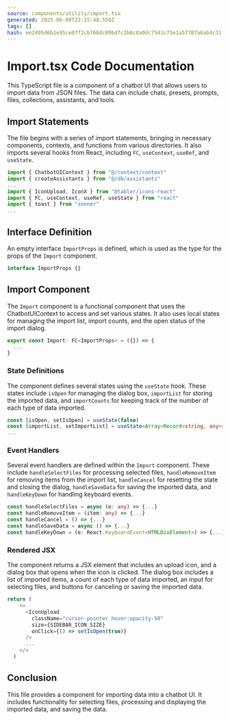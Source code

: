 ```yaml
---
source: components/utility/import.tsx
generated: 2025-06-08T22:15:48.556Z
tags: []
hash: ee2495d6b1e95ce07f2cb768dc09bdfc3b8c8a9dc7541c75e1a5f787a6ab4c31
---
```


# Import.tsx Code Documentation

This TypeScript file is a component of a chatbot UI that allows users to import data from JSON files. The data can include chats, presets, prompts, files, collections, assistants, and tools.

## Import Statements

The file begins with a series of import statements, bringing in necessary components, contexts, and functions from various directories. It also imports several hooks from React, including `FC`, `useContext`, `useRef`, and `useState`.

```ts
import { ChatbotUIContext } from "@/context/context"
import { createAssistants } from "@/db/assistants"
...
import { IconUpload, IconX } from "@tabler/icons-react"
import { FC, useContext, useRef, useState } from "react"
import { toast } from "sonner"
...
```

## Interface Definition

An empty interface `ImportProps` is defined, which is used as the type for the props of the `Import` component.

```ts
interface ImportProps {}
```

## Import Component

The `Import` component is a functional component that uses the ChatbotUIContext to access and set various states. It also uses local states for managing the import list, import counts, and the open status of the import dialog.

```ts
export const Import: FC<ImportProps> = ({}) => {
  ...
}
```

### State Definitions

The component defines several states using the `useState` hook. These states include `isOpen` for managing the dialog box, `importList` for storing the imported data, and `importCounts` for keeping track of the number of each type of data imported.

```ts
const [isOpen, setIsOpen] = useState(false)
const [importList, setImportList] = useState<Array<Record<string, any>>>([])
...
```

### Event Handlers

Several event handlers are defined within the `Import` component. These include `handleSelectFiles` for processing selected files, `handleRemoveItem` for removing items from the import list, `handleCancel` for resetting the state and closing the dialog, `handleSaveData` for saving the imported data, and `handleKeyDown` for handling keyboard events.

```ts
const handleSelectFiles = async (e: any) => {...}
const handleRemoveItem = (item: any) => {...}
const handleCancel = () => {...}
const handleSaveData = async () => {...}
const handleKeyDown = (e: React.KeyboardEvent<HTMLDivElement>) => {...}
```

### Rendered JSX

The component returns a JSX element that includes an upload icon, and a dialog box that opens when the icon is clicked. The dialog box includes a list of imported items, a count of each type of data imported, an input for selecting files, and buttons for canceling or saving the imported data.

```ts
return (
    <>
      <IconUpload
        className="cursor-pointer hover:opacity-50"
        size={SIDEBAR_ICON_SIZE}
        onClick={() => setIsOpen(true)}
      />
      ...
    </>
  )
```

## Conclusion

This file provides a component for importing data into a chatbot UI. It includes functionality for selecting files, processing and displaying the imported data, and saving the data.